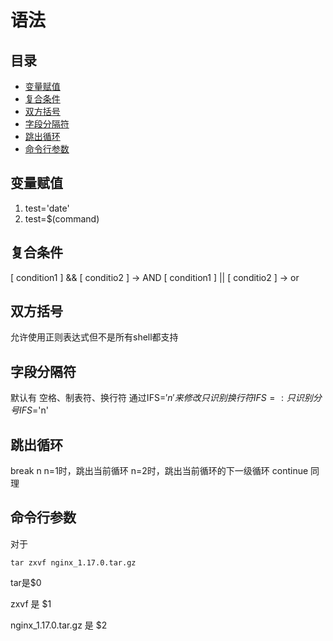 # 语法

## 目录

-   [变量赋值](#变量赋值)
-   [复合条件](#复合条件)
-   [双方括号](#双方括号)
-   [字段分隔符](#字段分隔符)
-   [跳出循环](#跳出循环)
-   [命令行参数](#命令行参数)

## 变量赋值

1.  test='date'
2.  test=\$(command)

## 复合条件

\[ condition1 ] && \[ conditio2 ] -> AND
\[ condition1 ] || \[ conditio2 ] -> or

## 双方括号

允许使用正则表达式但不是所有shell都支持

## 字段分隔符

默认有 空格、制表符、换行符
通过IFS=$'n'来修改只识别换行符
IFS=: 只识别分号
IFS=$'n'

## 跳出循环

break n
n=1时，跳出当前循环
n=2时，跳出当前循环的下一级循环
continue 同理

## 命令行参数

对于

```纯文本
tar zxvf nginx_1.17.0.tar.gz
```

tar是\$0

zxvf 是 \$1

nginx\_1.17.0.tar.gz 是 \$2
